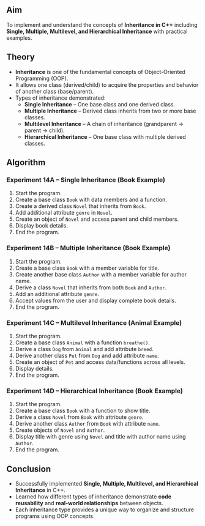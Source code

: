 ## Aim  
To implement and understand the concepts of **Inheritance in C++** including **Single, Multiple, Multilevel, and Hierarchical Inheritance** with practical examples.  

## Theory

- **Inheritance** is one of the fundamental concepts of Object-Oriented Programming (OOP).  
- It allows one class (derived/child) to acquire the properties and behavior of another class (base/parent).  
- Types of inheritance demonstrated:  
  - **Single Inheritance** – One base class and one derived class.  
  - **Multiple Inheritance** – Derived class inherits from two or more base classes.  
  - **Multilevel Inheritance** – A chain of inheritance (grandparent → parent → child).  
  - **Hierarchical Inheritance** – One base class with multiple derived classes.  

## Algorithm

### Experiment 14A – Single Inheritance (Book Example)

1. Start the program.  
2. Create a base class `Book` with data members and a function.  
3. Create a derived class `Novel` that inherits from `Book`.  
4. Add additional attribute `genre` in `Novel`.  
5. Create an object of `Novel` and access parent and child members.  
6. Display book details.  
7. End the program.  

### Experiment 14B – Multiple Inheritance (Book Example)

1. Start the program.  
2. Create a base class `Book` with a member variable for title.  
3. Create another base class `Author` with a member variable for author name.  
4. Derive a class `Novel` that inherits from both `Book` and `Author`.  
5. Add an additional attribute `genre`.  
6. Accept values from the user and display complete book details.  
7. End the program.  

### Experiment 14C – Multilevel Inheritance (Animal Example)

1. Start the program.  
2. Create a base class `Animal` with a function `breathe()`.  
3. Derive a class `Dog` from `Animal` and add attribute `breed`.  
4. Derive another class `Pet` from `Dog` and add attribute `name`.  
5. Create an object of `Pet` and access data/functions across all levels.  
6. Display details.  
7. End the program.  

### Experiment 14D – Hierarchical Inheritance (Book Example)

1. Start the program.  
2. Create a base class `Book` with a function to show title.  
3. Derive a class `Novel` from `Book` with attribute `genre`.  
4. Derive another class `Author` from `Book` with attribute `name`.  
5. Create objects of `Novel` and `Author`.  
6. Display title with genre using `Novel` and title with author name using `Author`.  
7. End the program.  

## Conclusion  

- Successfully implemented **Single, Multiple, Multilevel, and Hierarchical Inheritance** in C++.  
- Learned how different types of inheritance demonstrate **code reusability** and **real-world relationships** between objects.  
- Each inheritance type provides a unique way to organize and structure programs using OOP concepts.  
